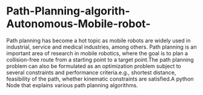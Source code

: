 # Path-Planning-algorith-Autonomous-Mobile-robot-
Path planning has become a hot topic as mobile robots are widely used in industrial, service and medical industries, among others. Path planning is an important area of research in mobile robotics, where the goal is to plan a collision-free route from a starting point to a target point.The path planning problem can also be formulated as an optimization problem subject to several constraints and performance criteria.e.g., shortest distance, feasibility of the path, whether kinematic constraints are satisfied.A python Node that explains various path planning algorithms. 

